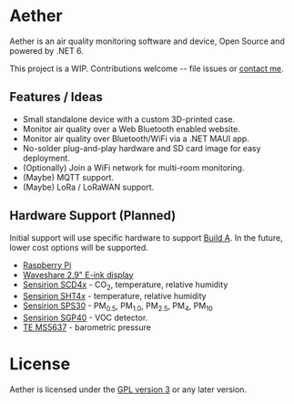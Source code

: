# Aether

Aether is an air quality monitoring software and device, Open Source and powered by .NET 6.

This project is a WIP. Contributions welcome -- file issues or [contact me](https://github.com/scalablecory).

## Features / Ideas

- Small standalone device with a custom 3D-printed case.
- Monitor air quality over a Web Bluetooth enabled website.
- Monitor air quality over Bluetooth/WiFi via a .NET MAUI app.
- No-solder plug-and-play hardware and SD card image for easy deployment.
- (Optionally) Join a WiFi network for multi-room monitoring.
- (Maybe) MQTT support.
- (Maybe) LoRa / LoRaWAN support.

## Hardware Support (Planned)

Initial support will use specific hardware to support [Build A](builds/a.md). In the future, lower cost options will be supported.

- [Raspberry Pi](https://www.raspberrypi.org/)
- [Waveshare 2.9" E-ink display](https://www.waveshare.com/product/displays/e-paper/epaper-2/2.9inch-e-paper-module.htm)
- [Sensirion SCD4x](https://www.sensirion.com/en/environmental-sensors/carbon-dioxide-sensors/carbon-dioxide-sensor-scd4x/) - CO<sub>2</sub>, temperature, relative humidity
- [Sensirion SHT4x](https://www.sensirion.com/en/environmental-sensors/humidity-sensors/humidity-sensor-sht4x/) - temperature, relative humidity
- [Sensirion SPS30](https://www.sensirion.com/en/environmental-sensors/particulate-matter-sensors-pm25/) - PM<sub>0.5</sub>, PM<sub>1.0</sub>, PM<sub>2.5</sub>, PM<sub>4</sub>, PM<sub>10</sub>
- [Sensirion SGP40](https://www.sensirion.com/en/environmental-sensors/gas-sensors/sgp40/) - VOC detector.
- [TE MS5637](https://www.te.com/commerce/DocumentDelivery/DDEController?Action=srchrtrv&DocNm=MS5637-02BA03&DocType=Data+Sheet&DocLang=English) - barometric pressure

# License

Aether is licensed under the [GPL version 3](https://www.gnu.org/licenses/gpl-3.0.en.html) or any later version.
